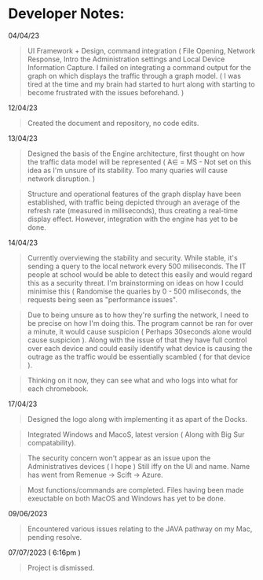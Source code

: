 # Developer Notes:

04/04/23 

> UI Framework + Design, command integration ( File Opening, Network Response, Intro the Administration settings and Local Device Information Capture. I failed on integrating a command output for the graph on which displays the traffic through a graph model. ( I was tired at the time and my brain had started to hurt along with starting to become frustrated with the issues beforehand. )

12/04/23

> Created the document and repository, no code edits. 

13/04/23

> Designed the basis of the Engine architecture, first thought on how the traffic data model will be represented ( A∈ = MS  - Not set on this idea as I'm unsure of its stability. Too many quaries will cause network disruption. )

> Structure and operational features of the graph display have been established, with traffic being depicted through an average of the refresh rate (measured in milliseconds), thus creating a real-time display effect. However, integration with the engine has yet to be done.

14/04/23 

> Currently overviewing the stability and security. While stable, it's sending a query to the local network every 500 miliseconds. The IT people at school would be able to detect this easily and would regard this as a security threat.  I'm brainstorming on ideas on how I could minimise this ( Randomise the quaries by 0 - 500 miliseconds, the requests being seen as "performance issues".

> Due to being unsure as to how they're surfing the network, I need to be precise on how I'm doing this. The program cannot be ran for over a minute, it would cause suspicion ( Perhaps 30seconds alone would cause suspicion ). Along with the issue of that they have full control over each device and could easily identify what device is causing the outrage as the traffic would be essentially scambled ( for that device ). 

> Thinking on it now, they can see what and who logs into what for each chromebook.

17/04/23

> Designed the logo along with implementing it as apart of the Docks. 

> Integrated Windows and MacoS, latest version ( Along with Big Sur compatability).

> The security concern won't appear as an issue upon the Administratives devices ( I hope )
> Still iffy on the UI and name. Name has went from Remenue -> Scift -> Azure. 

> Most functions/commands are completed. Files having been made exeuctable on both MacOS and Windows has yet to be done. 

09/06/2023

> Encountered various issues relating to the JAVA pathway on my Mac, pending resolve.

07/07/2023 ( 6:16pm )

> Project is dismissed.
